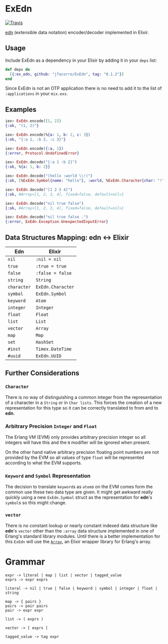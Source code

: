 ExEdn
=====

[![Travis](https://img.shields.io/travis/jfacorro/ExEdn.svg?style=flat-square)](https://travis-ci.org/jfacorro/ExEdn)

[edn](https://github.com/edn-format/edn) (extensible data notation) encoder/decoder implemented in Elixir.

## Usage

Include ExEdn as a dependency in your Elixir by adding it in your `deps` list:

```elixir
def deps do
  [{:ex_edn, github: "jfacorro/ExEdn", tag: "0.1.2"}]
end
```

Since ExEdn is not an OTP application there is no need to add it to the list of `:applications` in your `mix.exs`.

## Examples

```elixir
iex> ExEdn.encode([1, 2])
{:ok, "(1, 2)"}

iex> ExEdn.encode(%{a: 1, b: 2, c: 3})
{:ok, "{:a 1, :b 2, :c 3}"}

iex> ExEdn.encode({:a, 1})
{:error, Protocol.UndefinedError}

iex> ExEdn.decode("{:a 1 :b 2}")
{:ok, %{a: 1, b: 2}}

iex> ExEdn.decode("(hello :world \\!)")
{:ok, [%ExEdn.Symbol{name: "hello"}, :world, %ExEdn.Character{char: "!"}]

iex> ExEdn.decode("[1 2 3 4]")
{:ok, #Array<[1, 2, 3, 4], fixed=false, default=nil>}

iex> ExEdn.decode("nil true false")
{:ok, #Array<[1, 2, 3, 4], fixed=false, default=nil>}

iex> ExEdn.decode("nil true false .")
{:error, ExEdn.Exception.UnexpectedInputError}
```

## Data Structures Mapping: **edn** <-> **Elixir**

|  Edn | Elixir   |
|---|---|
| `nil`      | `:nil = nil` |
| `true`   | `:true = true` |
| `false`  | `:false = false` |
| `string` | `String` |
| `character` | `ExEdn.Character` |
| `symbol`  | `ExEdn.Symbol` |
| `keyword`  | `Atom` |
| `integer`  | `Integer` |
| `float`  | `Float` |
| `list`  | `List`  |
| `vector`  | `Array`  |
| `map`  | `Map` |
| `set`  | `HashSet` |
| `#inst`  | `Timex.DateTime` |
| `#uuid`  | `ExEdn.UUID` |

## Further Considerations

### `Character`

There is no way of distinguishing a common integer from the representation of a character in a `String` or in `Char lists`. This forces the creation of a new representation for this type so it can be correctly translated to from and to **edn**.

### Arbitrary Precision `Integer` and `Float`

The Erlang VM (EVM) only provides arbitrary precision integer so all integers will have this and the `N` modifier will be ignored when present.

On the other hand native arbitrary precision floating point numbers are not provided by the EVM so all values of type `float` will be represented according to what the EVM supports.

### `Keyword` and `Symbol` Representation

The decision to translate `keyword`s as `atom`s on the EVM comes form the common use these two data type are given. It might get awkward really quickly using a new `ExEdn.Symbol` struct as the representation for **edn**'s `symbol`s so this might change.

### `vector`

There is no constant lookup or nearly constant indexed data structure like **edn**'s `vector` other than the `:array` data structure implemented in one of Erlang's standard library modules. Until there is a better implementation for this `ExEdn` will use the [`Array`](https://github.com/takscape/elixir-array), an Elixir wrapper library for Erlang's array.

Grammar
=======

```
expr -> literal | map | list | vector | tagged_value
exprs -> expr exprs

literal -> nil | true | false | keyword | symbol | integer | float | string

map -> { pairs }
pairs -> pair pairs
pair -> expr expr

list -> ( exprs )

vector -> [ exprs ]

tagged_value -> tag expr
```